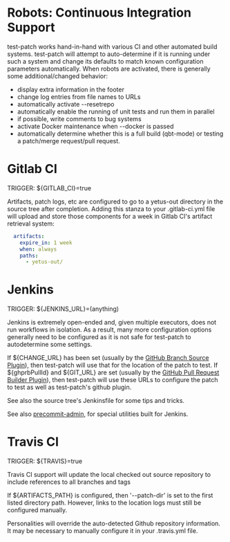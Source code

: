 <!---
  Licensed to the Apache Software Foundation (ASF) under one
  or more contributor license agreements.  See the NOTICE file
  distributed with this work for additional information
  regarding copyright ownership.  The ASF licenses this file
  to you under the Apache License, Version 2.0 (the
  "License"); you may not use this file except in compliance
  with the License.  You may obtain a copy of the License at

    http://www.apache.org/licenses/LICENSE-2.0

  Unless required by applicable law or agreed to in writing,
  software distributed under the License is distributed on an
  "AS IS" BASIS, WITHOUT WARRANTIES OR CONDITIONS OF ANY
  KIND, either express or implied.  See the License for the
  specific language governing permissions and limitations
  under the License.
-->

Robots: Continuous Integration Support
======================================

test-patch works hand-in-hand with various CI and other automated build systems.  test-patch will attempt to auto-determine if it is running under such a system and change its defaults to match known configuration parameters automatically. When robots are activated, there is generally some additional/changed behavior:

  * display extra information in the footer
  * change log entries from file names to URLs
  * automatically activate --resetrepo
  * automatically enable the running of unit tests and run them in parallel
  * if possible, write comments to bug systems
  * activate Docker maintenance when --docker is passed
  * automatically determine whether this is a full build (qbt-mode) or testing a patch/merge request/pull request.

Gitlab CI
=========

TRIGGER: ${GITLAB_CI}=true

Artifacts, patch logs, etc are configured to go to a yetus-out directory in the source tree after completion. Adding this stanza to your .gitlab-ci.yml file will upload and store those components for a week in Gitlab CI's artifact retrieval system:

```yaml
  artifacts:
    expire_in: 1 week
    when: always
    paths:
      - yetus-out/

```

Jenkins
=======

TRIGGER: ${JENKINS_URL}=(anything)

Jenkins is extremely open-ended and, given multiple executors, does not run workflows in isolation.  As a result, many more configuration options generally need to be configured as it is not safe for test-patch to autodetermine some settings.

If ${CHANGE_URL} has been set (usually by the [GitHub Branch Source Plugin](https://wiki.jenkins.io/display/JENKINS/GitHub+Branch+Source+Plugin)), then test-patch will use that for the location of the patch to test.  If ${ghprbPullId} and ${GIT_URL} are set (usually by the [GitHub Pull Request Builder Plugin](https://wiki.jenkins.io/display/JENKINS/GitHub+pull+request+builder+plugin)), then test-patch will use these URLs to configure the patch to test as well as test-patch's github plugin.

See also the source tree's Jenkinsfile for some tips and tricks.

See also [precommit-admin](precommit-admin), for special utilities built for Jenkins.

Travis CI
=========

TRIGGER: ${TRAVIS}=true

Travis CI support will update the local checked out source repository to include references to all branches and tags

If ${ARTIFACTS_PATH} is configured, then '--patch-dir' is set to the first listed directory path.  However, links to the location logs must still be configured manually.

Personalities will override the auto-detected Github repository information.  It may be necessary to manually configure it in your .travis.yml file.